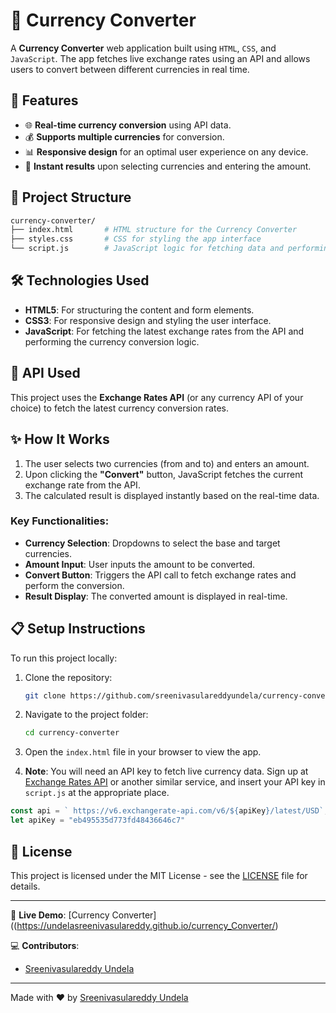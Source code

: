 
# 💱 Currency Converter

A **Currency Converter** web application built using `HTML`, `CSS`, and `JavaScript`. The app fetches live exchange rates using an API and allows users to convert between different currencies in real time. 

## 🚀 Features

- 🌐 **Real-time currency conversion** using API data.
- 💰 **Supports multiple currencies** for conversion.
- 📊 **Responsive design** for an optimal user experience on any device.
- 🔄 **Instant results** upon selecting currencies and entering the amount.

## 📂 Project Structure

```bash
currency-converter/
├── index.html       # HTML structure for the Currency Converter
├── styles.css       # CSS for styling the app interface
└── script.js        # JavaScript logic for fetching data and performing conversion
```

## 🛠️ Technologies Used

- **HTML5**: For structuring the content and form elements.
- **CSS3**: For responsive design and styling the user interface.
- **JavaScript**: For fetching the latest exchange rates from the API and performing the currency conversion logic.

## 🔗 API Used

This project uses the **Exchange Rates API** (or any currency API of your choice) to fetch the latest currency conversion rates.

## ✨ How It Works

1. The user selects two currencies (from and to) and enters an amount.
2. Upon clicking the **"Convert"** button, JavaScript fetches the current exchange rate from the API.
3. The calculated result is displayed instantly based on the real-time data.

### Key Functionalities:

- **Currency Selection**: Dropdowns to select the base and target currencies.
- **Amount Input**: User inputs the amount to be converted.
- **Convert Button**: Triggers the API call to fetch exchange rates and perform the conversion.
- **Result Display**: The converted amount is displayed in real-time.

## 📋 Setup Instructions

To run this project locally:

1. Clone the repository:
   ```bash
   git clone https://github.com/sreenivasulareddyundela/currency-converter.git
   ```
2. Navigate to the project folder:
   ```bash
   cd currency-converter
   ```
3. Open the `index.html` file in your browser to view the app.

4. **Note**: You will need an API key to fetch live currency data. Sign up at [Exchange Rates API](https://exchangeratesapi.io/) or another similar service, and insert your API key in `script.js` at the appropriate place.

```js
const api = ` https://v6.exchangerate-api.com/v6/${apiKey}/latest/USD`;
let apiKey = "eb495535d773fd48436646c7"
```

## 📄 License

This project is licensed under the MIT License - see the [LICENSE](LICENSE) file for details.

---

🔗 **Live Demo**: [Currency Converter]((https://undelasreenivasulareddy.github.io/currency_Converter/)

💻 **Contributors**:  
- [Sreenivasulareddy Undela](https://github.com/sreenivasulareddyundela)

---

Made with ❤️ by [Sreenivasulareddy Undela](https://github.com/sreenivasulareddyundela)

